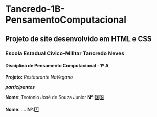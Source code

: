 # Tancredo-1B-PensamentoComputacional
## Projeto de site desenvolvido em HTML e CSS


### Escola Estadual Cívico-Militar Tancredo Neves

#### Disciplina de Pensamento Computacional - 1º A

**Projeto:** *Restaurante NaVegano*

***participantes***


**Nome**: Teotonio José de Souza Junior **Nº**:3️⃣6️⃣


**Nome**: ....                          **Nº**:*️⃣

